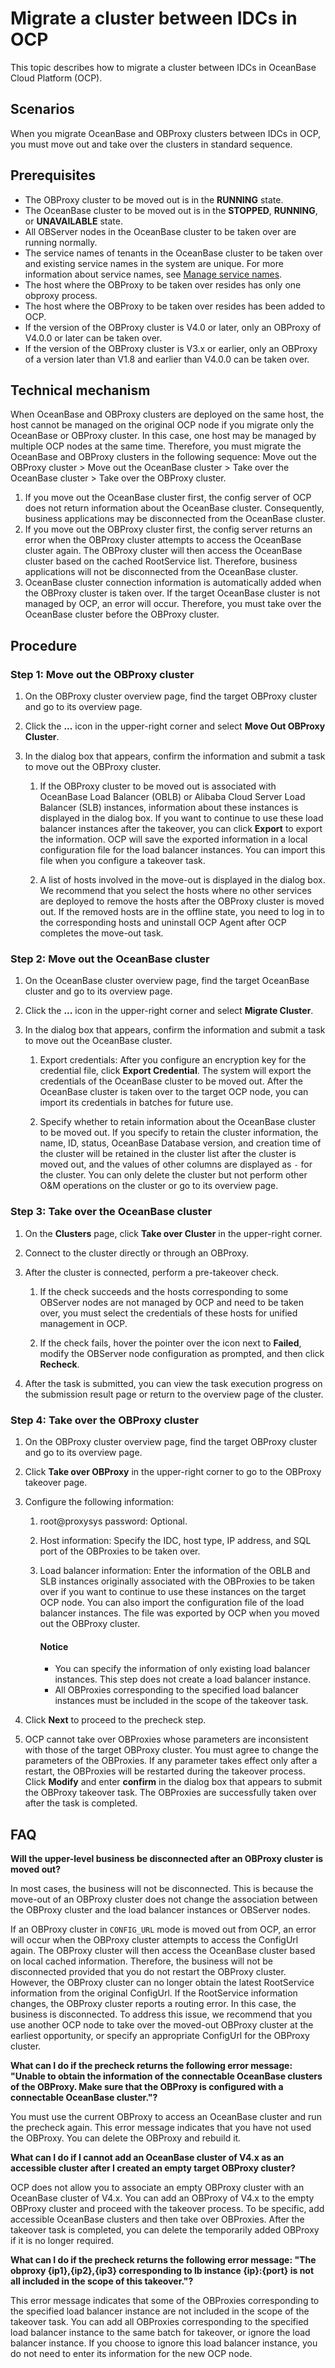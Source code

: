 # Migrate a cluster between IDCs in OCP

This topic describes how to migrate a cluster between IDCs in OceanBase Cloud Platform (OCP).

## Scenarios

When you migrate OceanBase and OBProxy clusters between IDCs in OCP, you must move out and take over the clusters in standard sequence.

## Prerequisites

* The OBProxy cluster to be moved out is in the **RUNNING** state.
* The OceanBase cluster to be moved out is in the **STOPPED**, **RUNNING**, or **UNAVAILABLE** state.
* All OBServer nodes in the OceanBase cluster to be taken over are running normally.
* The service names of tenants in the OceanBase cluster to be taken over and existing service names in the system are unique. For more information about service names, see [Manage service names](../700.tenant-functions/600.manage-a-tenant/800.manage-service-name.md).
* The host where the OBProxy to be taken over resides has only one obproxy process.
* The host where the OBProxy to be taken over resides has been added to OCP.
* If the version of the OBProxy cluster is V4.0 or later, only an OBProxy of V4.0.0 or later can be taken over.
* If the version of the OBProxy cluster is V3.x or earlier, only an OBProxy of a version later than V1.8 and earlier than V4.0.0 can be taken over.

## Technical mechanism

When OceanBase and OBProxy clusters are deployed on the same host, the host cannot be managed on the original OCP node if you migrate only the OceanBase or OBProxy cluster. In this case, one host may be managed by multiple OCP nodes at the same time. Therefore, you must migrate the OceanBase and OBProxy clusters in the following sequence: Move out the OBProxy cluster > Move out the OceanBase cluster > Take over the OceanBase cluster > Take over the OBProxy cluster.

1. If you move out the OceanBase cluster first, the config server of OCP does not return information about the OceanBase cluster. Consequently, business applications may be disconnected from the OceanBase cluster.
2. If you move out the OBProxy cluster first, the config server returns an error when the OBProxy cluster attempts to access the OceanBase cluster again. The OBProxy cluster will then access the OceanBase cluster based on the cached RootService list. Therefore, business applications will not be disconnected from the OceanBase cluster.
3. OceanBase cluster connection information is automatically added when the OBProxy cluster is taken over. If the target OceanBase cluster is not managed by OCP, an error will occur. Therefore, you must take over the OceanBase cluster before the OBProxy cluster.

## Procedure

### Step 1: Move out the OBProxy cluster

1. On the OBProxy cluster overview page, find the target OBProxy cluster and go to its overview page.

2. Click the **...** icon in the upper-right corner and select **Move Out OBProxy Cluster**.

3. In the dialog box that appears, confirm the information and submit a task to move out the OBProxy cluster.

    1. If the OBProxy cluster to be moved out is associated with OceanBase Load Balancer (OBLB) or Alibaba Cloud Server Load Balancer (SLB) instances, information about these instances is displayed in the dialog box. If you want to continue to use these load balancer instances after the takeover, you can click **Export** to export the information. OCP will save the exported information in a local configuration file for the load balancer instances. You can import this file when you configure a takeover task.

    2. A list of hosts involved in the move-out is displayed in the dialog box. We recommend that you select the hosts where no other services are deployed to remove the hosts after the OBProxy cluster is moved out. If the removed hosts are in the offline state, you need to log in to the corresponding hosts and uninstall OCP Agent after OCP completes the move-out task.

### Step 2: **Move out the OceanBase cluster**

1. On the OceanBase cluster overview page, find the target OceanBase cluster and go to its overview page.

2. Click the **...** icon in the upper-right corner and select **Migrate Cluster**.

3. In the dialog box that appears, confirm the information and submit a task to move out the OceanBase cluster.

    1. Export credentials: After you configure an encryption key for the credential file, click **Export Credential**. The system will export the credentials of the OceanBase cluster to be moved out. After the OceanBase cluster is taken over to the target OCP node, you can import its credentials in batches for future use.

    2. Specify whether to retain information about the OceanBase cluster to be moved out. If you specify to retain the cluster information, the name, ID, status, OceanBase Database version, and creation time of the cluster will be retained in the cluster list after the cluster is moved out, and the values of other columns are displayed as `-` for the cluster. You can only delete the cluster but not perform other O&M operations on the cluster or go to its overview page.

### Step 3: **Take over the OceanBase cluster**

1. On the **Clusters** page, click **Take over Cluster** in the upper-right corner.

2. Connect to the cluster directly or through an OBProxy.

3. After the cluster is connected, perform a pre-takeover check.

    1. If the check succeeds and the hosts corresponding to some OBServer nodes are not managed by OCP and need to be taken over, you must select the credentials of these hosts for unified management in OCP.

    2. If the check fails, hover the pointer over the icon next to **Failed**, modify the OBServer node configuration as prompted, and then click **Recheck**.

4. After the task is submitted, you can view the task execution progress on the submission result page or return to the overview page of the cluster.

### Step 4: **Take over the OBProxy cluster**

1. On the OBProxy cluster overview page, find the target OBProxy cluster and go to its overview page.

2. Click **Take over OBProxy** in the upper-right corner to go to the OBProxy takeover page.

3. Configure the following information:

    1. root@proxysys password: Optional.

    2. Host information: Specify the IDC, host type, IP address, and SQL port of the OBProxies to be taken over.

    3. Load balancer information: Enter the information of the OBLB and SLB instances originally associated with the OBProxies to be taken over if you want to continue to use these instances on the target OCP node. You can also import the configuration file of the load balancer instances. The file was exported by OCP when you moved out the OBProxy cluster.

        <main id="notice" type='notice'>
        <h4>Notice</h4>
        <p><ul><li>You can specify the information of only existing load balancer instances. This step does not create a load balancer instance. </li><li>All OBProxies corresponding to the specified load balancer instances must be included in the scope of the takeover task. </li></ul></a></p>
        </main>

4. Click **Next** to proceed to the precheck step.

5. OCP cannot take over OBProxies whose parameters are inconsistent with those of the target OBProxy cluster. You must agree to change the parameters of the OBProxies. If any parameter takes effect only after a restart, the OBProxies will be restarted during the takeover process. Click **Modify** and enter **confirm** in the dialog box that appears to submit the OBProxy takeover task. The OBProxies are successfully taken over after the task is completed.

## FAQ

**Will the upper-level business be disconnected after an OBProxy cluster is moved out?**

In most cases, the business will not be disconnected. This is because the move-out of an OBProxy cluster does not change the association between the OBProxy cluster and the load balancer instances or OBServer nodes.

If an OBProxy cluster in `CONFIG_URL` mode is moved out from OCP, an error will occur when the OBProxy cluster attempts to access the ConfigUrl again. The OBProxy cluster will then access the OceanBase cluster based on local cached information. Therefore, the business will not be disconnected provided that you do not restart the OBProxy cluster. However, the OBProxy cluster can no longer obtain the latest RootService information from the original ConfigUrl. If the RootService information changes, the OBProxy cluster reports a routing error. In this case, the business is disconnected. To address this issue, we recommend that you use another OCP node to take over the moved-out OBProxy cluster at the earliest opportunity, or specify an appropriate ConfigUrl for the OBProxy cluster.

**What can I do if the precheck returns the following error message: "Unable to obtain the information of the connectable OceanBase clusters of the OBProxy. Make sure that the OBProxy is configured with a connectable OceanBase cluster."?**

You must use the current OBProxy to access an OceanBase cluster and run the precheck again. This error message indicates that you have not used the OBProxy. You can delete the OBProxy and rebuild it.

**What can I do if I cannot add an OceanBase cluster of V4.x as an accessible cluster after I created an empty target OBProxy cluster?**

OCP does not allow you to associate an empty OBProxy cluster with an OceanBase cluster of V4.x. You can add an OBProxy of V4.x to the empty OBProxy cluster and proceed with the takeover process. To be specific, add accessible OceanBase clusters and then take over OBProxies. After the takeover task is completed, you can delete the temporarily added OBProxy if it is no longer required.

**What can I do if the precheck returns the following error message: "The obproxy {ip1},{ip2},{ip3} corresponding to lb instance {ip}:{port} is not all included in the scope of this takeover."?**

This error message indicates that some of the OBProxies corresponding to the specified load balancer instance are not included in the scope of the takeover task. You can add all OBProxies corresponding to the specified load balancer instance to the same batch for takeover, or ignore the load balancer instance. If you choose to ignore this load balancer instance, you do not need to enter its information for the new OCP node.
